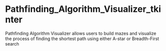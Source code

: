 # Pathfinding_Algorithm_Visualizer_tkinter
Pathfinding Algorithm Visualizer allows users to build mazes and visualize the process of finding the shortest path using either A-star or Breadth-First search
